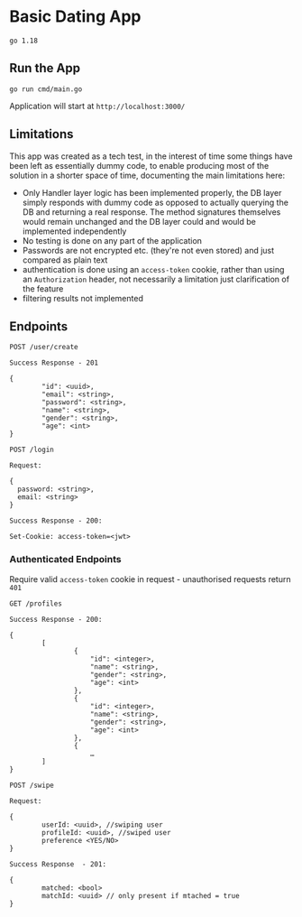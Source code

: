 # Basic Dating App

`go 1.18`

## Run the App

`go run cmd/main.go`

Application will start at `http://localhost:3000/`

## Limitations

This app was created as a tech test, in the interest of time some things have been left as essentially dummy code, to enable producing most of the solution in a shorter space of time, documenting the main limitations here:

- Only Handler layer logic has been implemented properly, the DB layer simply responds with dummy code as opposed to actually querying the DB and returning a real response. The method signatures themselves would remain unchanged and the DB layer could and would be implemented independently
- No testing is done on any part of the application
- Passwords are not encrypted etc. (they're not even stored) and just compared as plain text
- authentication is done using an `access-token` cookie, rather than using an `Authorization` header, not necessarily a limitation just clarification of the feature
- filtering results not implemented

## Endpoints

```
POST /user/create

Success Response - 201

{
        "id": <uuid>,
        "email": <string>,
        "password": <string>,
        "name": <string>,
        "gender": <string>,
        "age": <int>
}
``` 

```
POST /login

Request:

{
  password: <string>,
  email: <string>
}

Success Response - 200:

Set-Cookie: access-token=<jwt>
```

### Authenticated Endpoints

Require valid `access-token` cookie in request - unauthorised requests return `401`

```
GET /profiles

Success Response - 200:

{
        [
                {
                    "id": <integer>,
                    "name": <string>,
                    "gender": <string>,
                    "age": <int>
                }, 
                {
                    "id": <integer>,
                    "name": <string>,
                    "gender": <string>,
                    "age": <int>
                },
                {
                    …
        ]
}
```

```
POST /swipe

Request: 

{
        userId: <uuid>, //swiping user
        profileId: <uuid>, //swiped user
        preference <YES/NO>
}

Success Response  - 201:

{
        matched: <bool>
        matchId: <uuid> // only present if mtached = true
}
```
